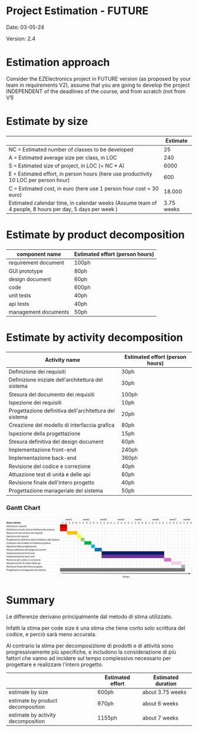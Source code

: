 # Project Estimation - FUTURE
Date: 03-05-24

Version: 2.4


# Estimation approach
Consider the EZElectronics  project in FUTURE version (as proposed by your team in requirements V2), assume that you are going to develop the project INDEPENDENT of the deadlines of the course, and from scratch (not from V1)
# Estimate by size
### 
|                                                                                                         | Estimate   |
| ------------------------------------------------------------------------------------------------------- | ---------- |
| NC =  Estimated number of classes to be developed                                                       | 25         |
| A = Estimated average size per class, in LOC                                                            | 240        |
| S = Estimated size of project, in LOC (= NC * A)                                                        | 6000       |
| E = Estimated effort, in person hours (here use productivity 10 LOC per person hour)                    | 600        |
| C = Estimated cost, in euro (here use 1 person hour cost = 30 euro)                                     | 18.000     |
| Estimated calendar time, in calendar weeks (Assume team of 4 people, 8 hours per day, 5 days per week ) | 3.75 weeks |

# Estimate by product decomposition
### 
| component name       | Estimated effort (person hours) |
| -------------------- | ------------------------------- |
| requirement document | 100ph                           |
| GUI prototype        | 80ph                            |
| design document      | 60ph                            |
| code                 | 600ph                           |
| unit tests           | 40ph                            |
| api tests            | 40ph                            |
| management documents | 50ph                            |

<!--Totale 970ph, 30 euro all'ora: 29.100 euro per l'intera progettazione e creazione del sito web -->

# Estimate by activity decomposition
### 
| Activity name                                          | Estimated effort (person hours) |
| ------------------------------------------------------ | ------------------------------- |
| Definizione dei requisiti                              | 30ph                            |
| Definizione iniziale dell'architettura del sistema     | 30ph                            |
| Stesura del documento dei requisiti                    | 100ph                           |
| Ispezione dei requisiti                                | 10ph                            |
| Progettazione definitiva dell'architettura del sistema | 20ph                            |
| Creazione del modello di interfaccia grafica           | 80ph                            |
| Ispezione della progettazione                          | 15ph                            |
| Stesura definitiva del design document                 | 60ph                            |
| Implementazione front-end                              | 240ph                           |
| Implementazione back-end                               | 360ph                           |
| Revisione del codice e correzione                      | 40ph                            |
| Attuazione test di unità e delle api                   | 80ph                            |
| Revisione finale dell'intero progetto                  | 40ph                            |
| Progettazione manageriale del sistema                  | 50ph                            |

<!--Totale 1155ph, 30 euro all'ora: 34.650 euro per l'intera progettazione e creazione del sito web -->

### Gantt Chart
![](imgV2/GranttChartV2.PNG)
# Summary

Le differenze derivano principalmente dal metodo di stima utilizzato. 

Infatti la stima per code size è una stima che tiene conto solo scrittura del codice, e perciò sarà meno accurata.

Al contrario la stima per decomposizione di prodotti e di attività sono progressivamente più specifiche, e includono la considerazione di più fattori che vanno ad incidere sul tempo complessivo necessario per progettare e realizzare l'intero progetto. 

|                                    | Estimated effort | Estimated duration |
| ---------------------------------- | ---------------- | ------------------ |
| estimate by size                   | 600ph            | about 3.75 weeks   |
| estimate by product decomposition  | 970ph            | about 6 weeks      |
| estimate by activity decomposition | 1155ph           | about 7 weeks      |




